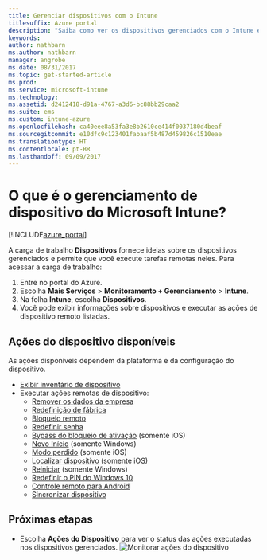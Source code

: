 ```yaml
---
title: Gerenciar dispositivos com o Intune
titlesuffix: Azure portal
description: "Saiba como ver os dispositivos gerenciados com o Intune e executar várias operações neles."
keywords: 
author: nathbarn
ms.author: nathbarn
manager: angrobe
ms.date: 08/31/2017
ms.topic: get-started-article
ms.prod: 
ms.service: microsoft-intune
ms.technology: 
ms.assetid: d2412418-d91a-4767-a3d6-bc88bb29caa2
ms.suite: ems
ms.custom: intune-azure
ms.openlocfilehash: ca40eee8a53fa3e8b2610ce414f0037180d4beaf
ms.sourcegitcommit: e10dfc9c123401fabaaf5b487d459826c1510eae
ms.translationtype: HT
ms.contentlocale: pt-BR
ms.lasthandoff: 09/09/2017
---
```

# <a name="what-is-microsoft-intune-device-management"></a>O que é o gerenciamento de dispositivo do Microsoft Intune?


[!INCLUDE[azure_portal](./includes/azure_portal.md)]

A carga de trabalho **Dispositivos** fornece ideias sobre os dispositivos gerenciados e permite que você execute tarefas remotas neles. Para acessar a carga de trabalho:

1. Entre no portal do Azure.
2. Escolha **Mais Serviços** > **Monitoramento + Gerenciamento** > **Intune**.
3. Na folha **Intune**, escolha **Dispositivos**.
4. Você pode exibir informações sobre dispositivos e executar as ações de dispositivo remoto listadas.

## <a name="available-device-actions"></a>Ações do dispositivo disponíveis
As ações disponíveis dependem da plataforma e da configuração do dispositivo.

- [Exibir inventário de dispositivo](device-inventory.md)
- Executar ações remotas de dispositivo:
    - [Remover os dados da empresa](devices-wipe.md#remove-company-data)
    - [Redefinição de fábrica](devices-wipe.md#factory-reset)
    - [Bloqueio remoto](device-remote-lock.md)
    - [Redefinir senha](device-passcode-reset.md)
    - [Bypass do bloqueio de ativação](device-activation-lock-bypass.md) (somente iOS)
    - [Novo Início](device-fresh-start.md) (somente Windows)
    - [Modo perdido](device-lost-mode.md) (somente iOS)
    - [Localizar dispositivo](device-locate.md) (somente iOS)
    - [Reiniciar](device-restart.md) (somente Windows)
    - [Redefinir o PIN do Windows 10](device-windows-pin-reset.md)
    - [Controle remoto para Android](device-profile-android-teamviewer.md)
    - [Sincronizar dispositivo](device-sync.md)


## <a name="next-steps"></a>Próximas etapas

- Escolha **Ações do Dispositivo** para ver o status das ações executadas nos dispositivos gerenciados.
![Monitorar ações do dispositivo](./media/monitor-device-actions.png)
